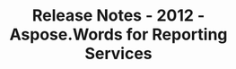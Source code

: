 ﻿---
title: Release Notes - 2012 - Aspose.Words for Reporting Services
articleTitle: Release Notes - 2012
linktitle: Release Notes - 2012
description: "Release Notes - 2012 – learn about the latest updates and fixes."
type: docs
weight: 70
url: /reportingservices/release-notes-2012/
---


